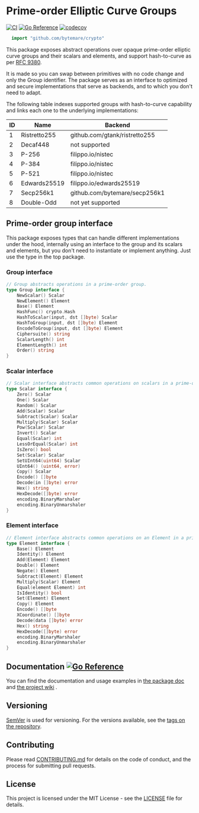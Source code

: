 # Prime-order Elliptic Curve Groups
[![CI](https://github.com/bytemare/crypto/actions/workflows/ci.yml/badge.svg)](https://github.com/bytemare/crypto/actions/workflows/ci.yml)
[![Go Reference](https://pkg.go.dev/badge/github.com/bytemare/crypto.svg)](https://pkg.go.dev/github.com/bytemare/crypto)
[![codecov](https://codecov.io/gh/bytemare/crypto/branch/main/graph/badge.svg?token=5bQfB0OctA)](https://codecov.io/gh/bytemare/crypto)

```Go
  import "github.com/bytemare/crypto"
```

This package exposes abstract operations over opaque prime-order elliptic curve groups and their scalars and elements,
and support hash-to-curve as per [RFC 9380](https://datatracker.ietf.org/doc/rfc9380).

It is made so you can swap between primitives with no code change and only the Group identifier.
The package serves as an interface to optimized and secure implementations that serve as backends, and to which you
don't need to adapt.

The following table indexes supported groups with hash-to-curve capability and links each one to the underlying implementations:

| ID | Name         | Backend                       |
|----|--------------|-------------------------------|
| 1  | Ristretto255 | github.com/gtank/ristretto255 |
| 2  | Decaf448     | not supported                 |
| 3  | P-256        | filippo.io/nistec             |
| 4  | P-384        | filippo.io/nistec             |
| 5  | P-521        | filippo.io/nistec             |
| 6  | Edwards25519 | filippo.io/edwards25519       |
| 7  | Secp256k1    | github.com/bytemare/secp256k1 |
| 8  | Double-Odd   | not yet supported             |

## Prime-order group interface

This package exposes types that can handle different implementations under the hood, internally using an interface
to the group and its scalars and elements, but you don't need to instantiate or implement anything. Just use the type in
the top package.

### Group interface

```Go
// Group abstracts operations in a prime-order group.
type Group interface {
    NewScalar() Scalar
    NewElement() Element
    Base() Element
	HashFunc() crypto.Hash
    HashToScalar(input, dst []byte) Scalar
    HashToGroup(input, dst []byte) Element
    EncodeToGroup(input, dst []byte) Element
    Ciphersuite() string
    ScalarLength() int
    ElementLength() int
    Order() string
}
```

### Scalar interface

```Go
// Scalar interface abstracts common operations on scalars in a prime-order Group.
type Scalar interface {
    Zero() Scalar
    One() Scalar
    Random() Scalar
    Add(Scalar) Scalar
    Subtract(Scalar) Scalar
    Multiply(Scalar) Scalar
    Pow(Scalar) Scalar
    Invert() Scalar
    Equal(Scalar) int
    LessOrEqual(Scalar) int
    IsZero() bool
    Set(Scalar) Scalar
    SetUInt64(uint64) Scalar
    UInt64() (uint64, error)
    Copy() Scalar
    Encode() []byte
    Decode(in []byte) error
	Hex() string
	HexDecode([]byte) error
    encoding.BinaryMarshaler
    encoding.BinaryUnmarshaler
}
```

### Element interface
```Go
// Element interface abstracts common operations on an Element in a prime-order Group.
type Element interface {
    Base() Element
    Identity() Element
    Add(Element) Element
    Double() Element
    Negate() Element
    Subtract(Element) Element
    Multiply(Scalar) Element
    Equal(element Element) int
    IsIdentity() bool
    Set(Element) Element
    Copy() Element
    Encode() []byte
    XCoordinate() []byte
    Decode(data []byte) error
    Hex() string
    HexDecode([]byte) error
    encoding.BinaryMarshaler
    encoding.BinaryUnmarshaler
}
```

## Documentation [![Go Reference](https://pkg.go.dev/badge/github.com/bytemare/crypto.svg)](https://pkg.go.dev/github.com/bytemare/crypto)

You can find the documentation and usage examples in [the package doc](https://pkg.go.dev/github.com/bytemare/crypto) and [the project wiki](https://github.com/bytemare/crypto/wiki) .

## Versioning

[SemVer](https://semver.org) is used for versioning. For the versions available, see the [tags on the repository](https://github.com/bytemare/crypto/tags).

## Contributing

Please read [CONTRIBUTING.md](.github/CONTRIBUTING.md) for details on the code of conduct, and the process for submitting pull requests.

## License

This project is licensed under the MIT License - see the [LICENSE](LICENSE) file for details.
